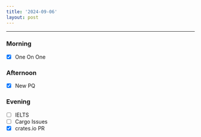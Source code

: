 ```yaml
---
title: '2024-09-06'
layout: post
---
```


---

### Morning

- [x] One On One

### Afternoon

- [x] New PQ

### Evening

- [ ] IELTS
- [ ] Cargo Issues
- [x] crates.io PR
